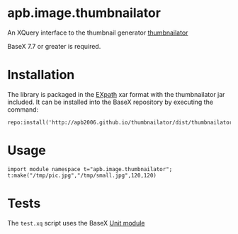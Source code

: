 # apb.image.thumbnailator
An XQuery interface to the thumbnail generator 
[thumbnailator](http://code.google.com/p/thumbnailator/)  

BaseX 7.7 or greater is required.


# Installation
The library is packaged in the [EXpath](http://expath.org/spec/pkg) xar format with 
the thumbnailator jar included. It can be installed into the BaseX repository by 
executing the command:
````
repo:install('http://apb2006.github.io/thumbnailator/dist/thumbnailator.zar')
````
# Usage
````
import module namespace t="apb.image.thumbnailator";
t:make("/tmp/pic.jpg","/tmp/small.jpg",120,120)
````
# Tests
The `test.xq` script uses the BaseX [Unit module](http://docs.basex.org/wiki/Unit_Module)
